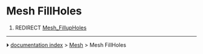 # Mesh FillHoles
1.  REDIRECT [Mesh_FillupHoles](Mesh_FillupHoles.md)



---
⏵ [documentation index](../README.md) > [Mesh](Mesh_Workbench.md) > Mesh FillHoles
